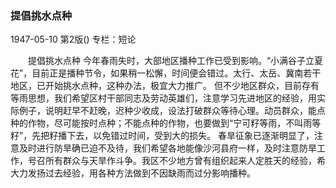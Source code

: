 ### 提倡挑水点种

1947-05-10
第2版()
专栏：短论

　　提倡挑水点种
    今年春雨失时，大部地区播种工作已受到影响。“小满谷子立夏花”，目前正是播种节令，如果稍一松懈，时间便会错过。太行、太岳、冀南若干地区，已开始挑水点种，这种办法，极宜大力推广。
    但不少地区群众，目前存有等雨思想，我们希望区村干部同志及劳动英雄们，注意学习先进地区的经验，用实际例子，说明赶早不赶晚，迟种少收成，设法打破群众等待心理。动员群众，能点种的作物，尽可能按时点种；不能点种的作物，也要做到“宁可籽等雨，不叫雨等籽”，先把籽播下去，以免错过时间，受到大的损失。
    春旱征象已逐渐明显了，注意及时进行防旱确已迫不及待，我们希望各地能像沙河县府一样，及时注意防旱工作，号召所有群众与天旱作斗争。我区不少地方曾有组织起来人定胜天的经验，希大力发扬过去经验，用各种方法做到不因缺雨而过分影响播种。
